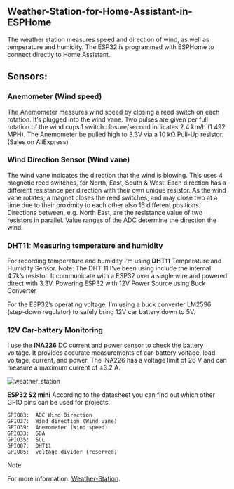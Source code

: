 ## Weather-Station-for-Home-Assistant-in-ESPHome
The weather station measures speed and direction of wind, as well as temperature and humidity. The ESP32 is programmed with ESPHome to connect directly to Home Assistant.

## Sensors:
### Anemometer (Wind speed)

The Anemometer measures wind speed by closing a reed switch on each rotation. It’s plugged into the wind vane.
Two pulses are given per full rotation of the wind cups.1 switch closure/second indicates 2.4 km/h (1.492 MPH).
The Anemometer be pulled high to 3.3V via a 10 kΩ Pull-Up resistor. (Sales on AliExpress)

### Wind Direction Sensor  (Wind vane)
The wind vane indicates the direction that the wind is blowing. This uses 4 magnetic reed switches, for North, East, South & West.
Each direction has a different resistance per direction with their own unique resistor.
As the wind vane rotates, a magnet closes the reed switches, and may close two at a time due to their proximity to each other also 16 different positions. Directions between, e.g. North East, are the resistance value of two resistors in parallel.
Value ranges of the ADC determine the direction the wind.

### DHT11: Measuring temperature and humidity
For recording temperature and humidity I’m using **DHT11** Temperature and Humidity Sensor.
Note: The DHT 11 I’ve been using include the internal 4.7k’s resistor.
It communicate with a ESP32 over a single wire and powered direct with 3.3V.
Powering ESP32 with 12V Power Source using Buck Converter

For the ESP32’s operating voltage, I’m using a buck converter LM2596 (step-down regulator) to safely bring 12V car battery down to 5V.

### 12V Car-battery Monitoring
I use the **INA226** DC current and power sensor to check the battery voltage.
It provides accurate measurements of car-battery voltage, load voltage, current, and power.
The INA226 has a voltage limit of 26 V and can measure a maximum current of ±3.2 A.

![weather_station](https://github.com/user-attachments/assets/d8cf0e8d-2df1-443a-9cf3-b961a86efe49)

**ESP32 S2 mini** According to the datasheet you can find out which other GPIO pins can be used for projects.

    GPIO03:  ADC Wind Direction
    GPIO37:  Wind direction (Wind vane)
    GPIO39:  Anemometer (Wind speed)
    GPIO33:  SDA
    GPIO35:  SCL
    GPIO07:  DHT11
    GPIO05:  voltage divider (reserved)

> [!NOTE]
> For more information: [Weather-Station](https://forgani.com/electronics-projects/weather-station-home-assistant-esphome/).


